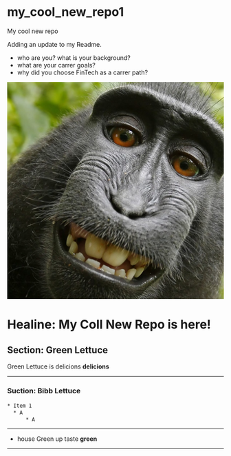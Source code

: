 # my_cool_new_repo1

My cool new repo


Adding an update to my Readme.

* who are you?  what is your background?
* what are your carrer goals?
* why did you choose FinTech as a carrer path?

![Monkey](images/monkey.jpg)

# Healine: My Coll New Repo is here!

## Section: Green Lettuce
Green Lettuce is delicions  **delicions**

---

### Suction: Bibb Lettuce

	* Item 1
	  * A
          * A
---
* house
Green up taste  **green**
---